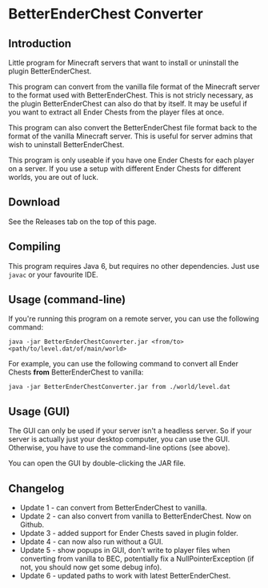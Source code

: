 BetterEnderChest Converter
==========================

## Introduction
Little program for Minecraft servers that want to install or uninstall the
plugin BetterEnderChest.

This program can convert from the vanilla file format of the Minecraft server to
the format used with BetterEnderChest. This is not stricly necessary, as the
plugin BetterEnderChest can also do that by itself. It may be useful if you want
to extract all Ender Chests from the player files at once.

This program can also convert the BetterEnderChest file format back to the
format of the vanilla Minecraft server. This is useful for server admins that
wish to uninstall BetterEnderChest.

This program is only useable if you have one Ender Chests for each player on
a server. If you use a setup with different Ender Chests for different worlds,
you are out of luck.

## Download
See the Releases tab on the top of this page.

## Compiling
This program requires Java 6, but requires no other dependencies. Just use
`javac` or your favourite IDE.

## Usage (command-line)
If you're running this program on a remote server, you can use the following
command:

`java -jar BetterEnderChestConverter.jar <from/to> <path/to/level.dat/of/main/world>`

For example, you can use the following command to convert all Ender Chests
**from** BetterEnderChest to vanilla:

`java -jar BetterEnderChestConverter.jar from ./world/level.dat`

## Usage (GUI)
The GUI can only be used if your server isn't a headless server. So if your
server is actually just your desktop computer, you can use the GUI. Otherwise,
you have to use the command-line options (see above).

You can open the GUI by double-clicking the JAR file.

## Changelog

* Update 1 - can convert from BetterEnderChest to vanilla.
* Update 2 - can also convert from vanilla to BetterEnderChest. Now on Github.
* Update 3 - added support for Ender Chests saved in plugin folder.
* Update 4 - can now also run without a GUI.
* Update 5 - show popups in GUI, don't write to player files when converting from vanilla to BEC, potentially fix a NullPointerException (if not, you should now get some debug info).
* Update 6 - updated paths to work with latest BetterEnderChest.


